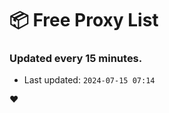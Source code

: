 # :package: Free Proxy List
### Updated every 15 minutes.

- Last updated: `2024-07-15 07:14`

:heart:
